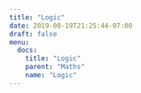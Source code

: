 ```yaml
---
title: "Logic"
date: 2019-08-19T21:25:44-07:00
draft: false
menu:
  docs:
    title: "Logic"
    parent: "Maths"
    name: "Logic"
---
```


